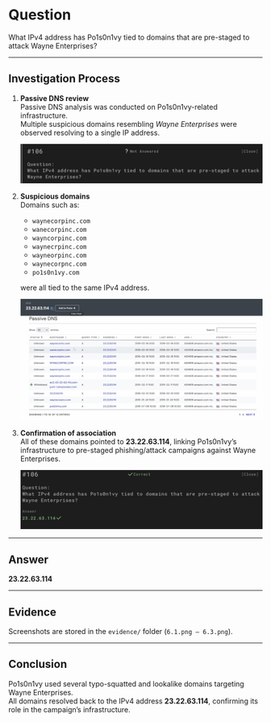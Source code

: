 # Question

What IPv4 address has Po1s0n1vy tied to domains that are pre-staged to attack Wayne Enterprises?

---

## Investigation Process

1. **Passive DNS review**  
   Passive DNS analysis was conducted on Po1s0n1vy-related infrastructure.  
   Multiple suspicious domains resembling *Wayne Enterprises* were observed resolving to a single IP address.

   ![Passive DNS results](evidence/6.1.png)

2. **Suspicious domains**  
   Domains such as:  
   - `waynecorpinc.com`  
   - `wanecorpinc.com`  
   - `wayncorpinc.com`  
   - `waynecrpinc.com`  
   - `wayneorpinc.com`  
   - `waynecorpnc.com`  
   - `po1s0n1vy.com`  

   were all tied to the same IPv4 address.

   ![Additional passive DNS evidence](evidence/6.2.png)

3. **Confirmation of association**  
   All of these domains pointed to **23.22.63.114**, linking Po1s0n1vy’s infrastructure to pre-staged phishing/attack campaigns against Wayne Enterprises.

   ![Final confirmation](evidence/6.3.png)

---

## Answer

**23.22.63.114**

---

## Evidence

Screenshots are stored in the `evidence/` folder (`6.1.png – 6.3.png`).

---

## Conclusion

Po1s0n1vy used several typo-squatted and lookalike domains targeting Wayne Enterprises.  
All domains resolved back to the IPv4 address **23.22.63.114**, confirming its role in the campaign’s infrastructure.
